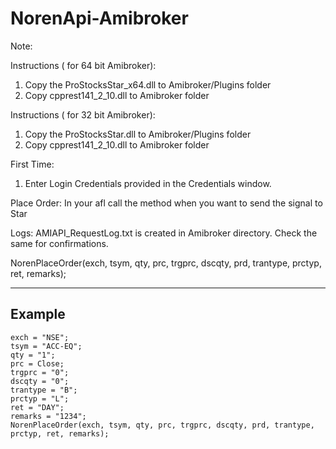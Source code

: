 # NorenApi-Amibroker

Note: 


Instructions ( for 64 bit Amibroker): 

1. Copy the ProStocksStar_x64.dll to Amibroker/Plugins folder
2. Copy cpprest141_2_10.dll to Amibroker folder

Instructions ( for 32 bit Amibroker): 

1. Copy the ProStocksStar.dll to Amibroker/Plugins folder
2. Copy cpprest141_2_10.dll to Amibroker folder


First Time:
1. Enter Login Credentials provided in the Credentials window. 

Place Order:
In your afl call the method when you want to send the signal to Star

Logs:
AMIAPI_RequestLog.txt is created in Amibroker directory. Check the same for confirmations. 

NorenPlaceOrder(exch, tsym, qty, prc, trgprc, dscqty, prd, trantype, prctyp, ret, remarks);       

****
## Example
````
exch = "NSE";
tsym = "ACC-EQ";
qty = "1";
prc = Close;
trgprc = "0";
dscqty = "0";
trantype = "B";
prctyp = "L";
ret = "DAY";
remarks = "1234";
NorenPlaceOrder(exch, tsym, qty, prc, trgprc, dscqty, prd, trantype, prctyp, ret, remarks);       
````
